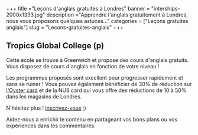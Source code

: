 +++
title ="Leçons d'anglais gratuites à Londres"
banner = "interships-2000x1333.jpg"
description ="Apprendre l'anglais gratuitement à Londres, nous vous proposons quelques astuces..."
categories = ["Leçons gratuites anglais"]
slug = "Lecons-gratuites-anglais"
+++

## Tropics Global College (p)

Cette école se trouve à Greenwich et propose des cours d'anglais gratuits.
Vous disposez de cours d'anglais en fonction de votre niveau !

Les programmes proposés sont excellent pour progresser rapidement
et sans se ruiner !
Vous pouvez également bénéficier de 30% de réduction sur [l'Oyster card](https://nutspubcrawl.com/fr/blog/transport-a-londres/ "oyster card infos") et de la NUS card qui vous offre des réductions de 10 à 50% dans les magasins de Londres.

N'hésitez plus ! [Inscrivez-vous](https://tropicsglobalcollege.co.uk/enroll/ "tropics global college inscriptions") ;)


Aidez-nous à enrichir le contenu en partageant vos bons plans ou vos expériences dans les commentaires.
